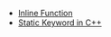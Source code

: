 * [Inline Function](https://www.geeksforgeeks.org/inline-functions-cpp/)
* [Static Keyword in C++](geeksforgeeks.org/static-keyword-cpp/)
